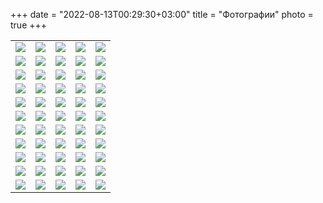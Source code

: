 +++
date = "2022-08-13T00:29:30+03:00"
title = "Фотографии"
photo = true
+++
<table>

<tr><td><a href="../Photos/1.jpg" data-lightbox="conf"><img src="../Previews/1.jpg" /></a></td><td><a href="../Photos/2.jpg" data-lightbox="conf"><img src="../Previews/2.jpg" /></a></td><td><a href="../Photos/3.jpg" data-lightbox="conf"><img src="../Previews/3.jpg" /></a></td><td><a href="../Photos/4.jpg" data-lightbox="conf"><img src="../Previews/4.jpg" /></a></td><td><a href="../Photos/5.jpg" data-lightbox="conf"><img src="../Previews/5.jpg" /></a></td></tr><tr><td><a href="../Photos/6.jpg" data-lightbox="conf"><img src="../Previews/6.jpg" /></a></td><td><a href="../Photos/7.jpg" data-lightbox="conf"><img src="../Previews/7.jpg" /></a></td><td><a href="../Photos/8.jpg" data-lightbox="conf"><img src="../Previews/8.jpg" /></a></td><td><a href="../Photos/9.jpg" data-lightbox="conf"><img src="../Previews/9.jpg" /></a></td><td><a href="../Photos/10.jpg" data-lightbox="conf"><img src="../Previews/10.jpg" /></a></td></tr><tr><td><a href="../Photos/11.jpg" data-lightbox="conf"><img src="../Previews/11.jpg" /></a></td><td><a href="../Photos/12.jpg" data-lightbox="conf"><img src="../Previews/12.jpg" /></a></td><td><a href="../Photos/13.jpg" data-lightbox="conf"><img src="../Previews/13.jpg" /></a></td><td><a href="../Photos/14.jpg" data-lightbox="conf"><img src="../Previews/14.jpg" /></a></td><td><a href="../Photos/15.jpg" data-lightbox="conf"><img src="../Previews/15.jpg" /></a></td></tr><tr><td><a href="../Photos/16.jpg" data-lightbox="conf"><img src="../Previews/16.jpg" /></a></td><td><a href="../Photos/17.jpg" data-lightbox="conf"><img src="../Previews/17.jpg" /></a></td><td><a href="../Photos/18.jpg" data-lightbox="conf"><img src="../Previews/18.jpg" /></a></td><td><a href="../Photos/19.jpg" data-lightbox="conf"><img src="../Previews/19.jpg" /></a></td><td><a href="../Photos/20.jpg" data-lightbox="conf"><img src="../Previews/20.jpg" /></a></td></tr><tr><td><a href="../Photos/21.jpg" data-lightbox="conf"><img src="../Previews/21.jpg" /></a></td><td><a href="../Photos/22.jpg" data-lightbox="conf"><img src="../Previews/22.jpg" /></a></td><td><a href="../Photos/23.jpg" data-lightbox="conf"><img src="../Previews/23.jpg" /></a></td><td><a href="../Photos/24.jpg" data-lightbox="conf"><img src="../Previews/24.jpg" /></a></td><td><a href="../Photos/25.jpg" data-lightbox="conf"><img src="../Previews/25.jpg" /></a></td></tr><tr><td><a href="../Photos/26.jpg" data-lightbox="conf"><img src="../Previews/26.jpg" /></a></td><td><a href="../Photos/27.jpg" data-lightbox="conf"><img src="../Previews/27.jpg" /></a></td><td><a href="../Photos/28.jpg" data-lightbox="conf"><img src="../Previews/28.jpg" /></a></td><td><a href="../Photos/29.jpg" data-lightbox="conf"><img src="../Previews/29.jpg" /></a></td><td><a href="../Photos/30.jpg" data-lightbox="conf"><img src="../Previews/30.jpg" /></a></td></tr><tr><td><a href="../Photos/31.jpg" data-lightbox="conf"><img src="../Previews/31.jpg" /></a></td><td><a href="../Photos/32.jpg" data-lightbox="conf"><img src="../Previews/32.jpg" /></a></td><td><a href="../Photos/33.jpg" data-lightbox="conf"><img src="../Previews/33.jpg" /></a></td><td><a href="../Photos/34.jpg" data-lightbox="conf"><img src="../Previews/34.jpg" /></a></td><td><a href="../Photos/35.jpg" data-lightbox="conf"><img src="../Previews/35.jpg" /></a></td></tr><tr><td><a href="../Photos/36.jpg" data-lightbox="conf"><img src="../Previews/36.jpg" /></a></td><td><a href="../Photos/37.jpg" data-lightbox="conf"><img src="../Previews/37.jpg" /></a></td><td><a href="../Photos/38.jpg" data-lightbox="conf"><img src="../Previews/38.jpg" /></a></td><td><a href="../Photos/39.jpg" data-lightbox="conf"><img src="../Previews/39.jpg" /></a></td><td><a href="../Photos/40.jpg" data-lightbox="conf"><img src="../Previews/40.jpg" /></a></td></tr><tr><td><a href="../Photos/41.jpg" data-lightbox="conf"><img src="../Previews/41.jpg" /></a></td><td><a href="../Photos/42.jpg" data-lightbox="conf"><img src="../Previews/42.jpg" /></a></td><td><a href="../Photos/43.jpg" data-lightbox="conf"><img src="../Previews/43.jpg" /></a></td><td><a href="../Photos/44.jpg" data-lightbox="conf"><img src="../Previews/44.jpg" /></a></td><td><a href="../Photos/45.jpg" data-lightbox="conf"><img src="../Previews/45.jpg" /></a></td></tr><tr><td><a href="../Photos/46.jpg" data-lightbox="conf"><img src="../Previews/46.jpg" /></a></td><td><a href="../Photos/47.jpg" data-lightbox="conf"><img src="../Previews/47.jpg" /></a></td><td><a href="../Photos/48.jpg" data-lightbox="conf"><img src="../Previews/48.jpg" /></a></td><td><a href="../Photos/49.jpg" data-lightbox="conf"><img src="../Previews/49.jpg" /></a></td><td><a href="../Photos/50.jpg" data-lightbox="conf"><img src="../Previews/50.jpg" /></a></td></tr><tr><td><a href="../Photos/51.jpg" data-lightbox="conf"><img src="../Previews/51.jpg" /></a></td><td><a href="../Photos/52.jpg" data-lightbox="conf"><img src="../Previews/52.jpg" /></a></td><td><a href="../Photos/53.jpg" data-lightbox="conf"><img src="../Previews/53.jpg" /></a></td><td><a href="../Photos/54.jpg" data-lightbox="conf"><img src="../Previews/54.jpg" /></a></td><td><a href="../Photos/55.jpg" data-lightbox="conf"><img src="../Previews/55.jpg" /></a></td></tr>
</table>
